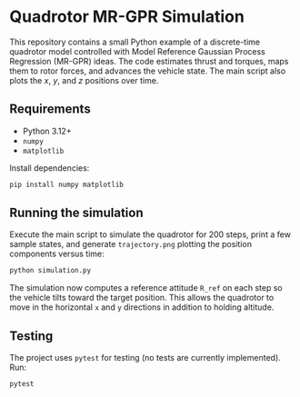 # Quadrotor MR-GPR Simulation

This repository contains a small Python example of a discrete-time quadrotor model controlled with Model Reference Gaussian Process Regression (MR-GPR) ideas. The code estimates thrust and torques, maps them to rotor forces, and advances the vehicle state. The main script also plots the $x$, $y$, and $z$ positions over time.

## Requirements
- Python 3.12+
- `numpy`
- `matplotlib`

Install dependencies:

```bash
pip install numpy matplotlib
```

## Running the simulation
Execute the main script to simulate the quadrotor for 200 steps, print a few sample states, and generate `trajectory.png` plotting the position components versus time:

```bash
python simulation.py
```

The simulation now computes a reference attitude `R_ref` on each step so the
vehicle tilts toward the target position.  This allows the quadrotor to move in
the horizontal `x` and `y` directions in addition to holding altitude.

## Testing
The project uses `pytest` for testing (no tests are currently implemented). Run:

```bash
pytest
```

